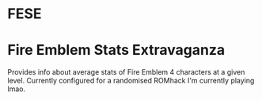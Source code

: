 # FESE
Fire Emblem Stats Extravaganza
==============================

Provides info about average stats of Fire Emblem 4 characters at a given level. Currently configured for a randomised ROMhack I'm currently playing lmao.
